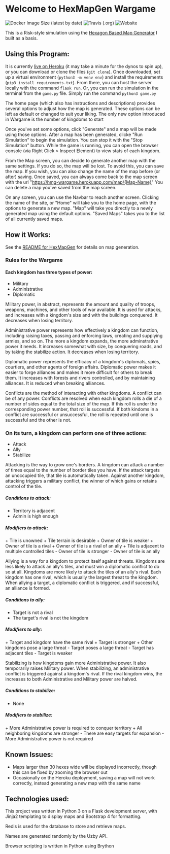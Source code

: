 # Welcome to HexMapGen Wargame
![Docker Image Size (latest by date)](https://img.shields.io/docker/image-size/evansdava/hmg-wargame)
![Travis (.org)](https://img.shields.io/travis/Evansdava/HMG-Wargame)
![Website](https://img.shields.io/website?url=http%3A%2F%2Fhmg-wargame.dev.evansdava.xyz%2F)

This is a Risk-style simulation using the [Hexagon Based Map Generator](https://hexmapgen.herokuapp.com) I built as a basis.

## Using this Program:

It is currently [live on Heroku](https://hmg-wargame.herokuapp.com) (it may take a minute for the dynos to spin up), or you can download or clone the files (`git clone`).
Once downloaded, set up a virtual environment (`python3 -m venv env`) and install the requirements (`pip3 install requirements.txt`).
From there, you can host the server locally with the command `flask run`. Or, you can run the simulation in the terminal from the `game.py` file.
Simply run the command `python3 game.py`

The home page (which also has instructions and descriptions) provides several options to adjust how the map is generated. These options can be left as default or changed to suit your liking. The only new option introduced in Wargame is the number of kingdoms to start

Once you've set some options, click "Generate" and a map will be made using those options.
After a map has been generated, clicke "Run Simulation" to begin the simulation. You can stop it with the "Stop Simulation" button.
While the game is running, you can open the browser console (via Right Click > Inspect Element) to view stats of each kingdom.

From the Map screen, you can decide to generate another map with the same settings. If you do so, the map will be lost.
To avoid this, you can save the map. If you wish, you can also change the name of the map before (or after) saving.
Once saved, you can always come back to the map screen with the url "https://hmg-wargame.herokuapp.com/map/{Map-Name}"
You can delete a map you've saved from the map screen.

On any screen, you can use the Navbar to reach another screen. Clicking the name of the site, or "Home" will take you to the home page, with the options to generate a new map. "Map" will take you directly to a newly generated map using the default options. "Saved Maps" takes you to the list of all currently saved maps.

## How it Works:

See the [README for HexMapGen](https://github.com/Evansdava/HexMapGen) for details on map generation.

### Rules for the Wargame

#### Each kingdom has three types of power:
* Military
* Administrative
* Diplomatic


Military power, in abstract, represents the amount and quality of troops, weapons, machines, and other tools of war available. It is used for attacks, and increases with a kingdom's size and with the buildings conquered. It decreases when losing territory.

Administrative power represents how effectively a kingdom can function, including raising taxes, passing and enforcing laws, creating and supplying armies, and so on. The more a kingdom expands, the more adminstrative power it needs. It increases somewhat with size, by conquering roads, and by taking the stabilize action. It decreases when losing territory.

Diplomatic power represents the efficacy of a kingdom's diplomats, spies, courtiers, and other agents of foreign affairs. Diplomatic power makes it easier to forge alliances and makes it more difficult for others to break them. It increases with forests and rivers controlled, and by maintaining alliances. It is reduced when breaking alliances.


Conflicts are the method of interacting with other kingdoms. A conflict can be of any power. Conflicts are resolved when each kingdom rolls a die of a number of sides equal to the total size of the map. If this roll is under the corresponding power number, that roll is successful. If both kindoms in a conflict are successful or unsuccessful, the roll is repeated until one is successful and the other is not.



### On its turn, a kingdom can perform one of three actions:

* Attack
* Ally
* Stabilize


Attacking is the way to grow one's borders. A kingdom can attack a number of times equal to the number of border tiles you have. If the attack targets an unoccupied tile, that tile is automatically taken. Against another kingdom, attacking triggers a military conflict, the winner of which gains or retains control of the tile.

##### Conditions to attack:
* Territory is adjacent
* Admin is high enough

##### Modifiers to attack:
\+ Tile is unowned
\+ Tile terrain is desirable
\+ Owner of tile is weaker
\+ Owner of tile is a rival
\+ Owner of tile is a rival of an ally
\+ Tile is adjacent to multiple controlled tiles
\- Owner of tile is stronger
\- Owner of tile is an ally


Allying is a way for a kingdom to protect itself against threats. Kingdoms are less likely to attack an ally's tiles, and must win a diplomatic conflict to do so at all. Kingdoms are more likely to attack the tiles of an ally's rival. Each kingdom has one rival, which is usually the largest threat to the kingdom. When allying a target, a diplomatic conflict is triggered, and if successful, an alliance is formed.

##### Conditions to ally:
* Target is not a rival
* The target's rival is not the kingdom

##### Modifiers to ally:
\+ Target and kingdom have the same rival
\+ Target is stronger
\+ Other kingdoms pose a large threat
\- Target poses a large threat
\- Target has adjacent tiles
\- Target is weaker


Stabilizing is how kingdoms gain more Administrative power. It also temporarily raises Military power. When stabilizing, an administrative conflict is triggered against a kingdom's rival. If the rival kingdom wins, the increases to both Administrative and Military power are halved.

##### Conditions to stabilize:
* None

##### Modifiers to stabilize:
\+ More Administrative power is required to conquer territory
\+ All neighboring kingdoms are stronger
\- There are easy targets for expansion
\- More Administrative power is not required

## Known Issues:

* Maps larger than 30 hexes wide will be displayed incorrectly, though this can be fixed by zooming the browser out
* Occasionally on the Heroku deployment, saving a map will not work correctly, instead generating a new map with the same name

## Technologies used:

This project was written in Python 3 on a Flask development server, with Jinja2 templating to display maps and Bootstrap 4 for formatting.

Redis is used for the database to store and retrieve maps.

Names are generated randomly by the Uzby API.

Browser scripting is written in Python using Brython
